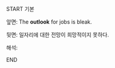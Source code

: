 START
기본

앞면:
The **outlook** for jobs is bleak.


뒷면:
일자리에 대한 전망이 희망적이지 못하다.


해석:
<!--ID: 1733296949130-->
END